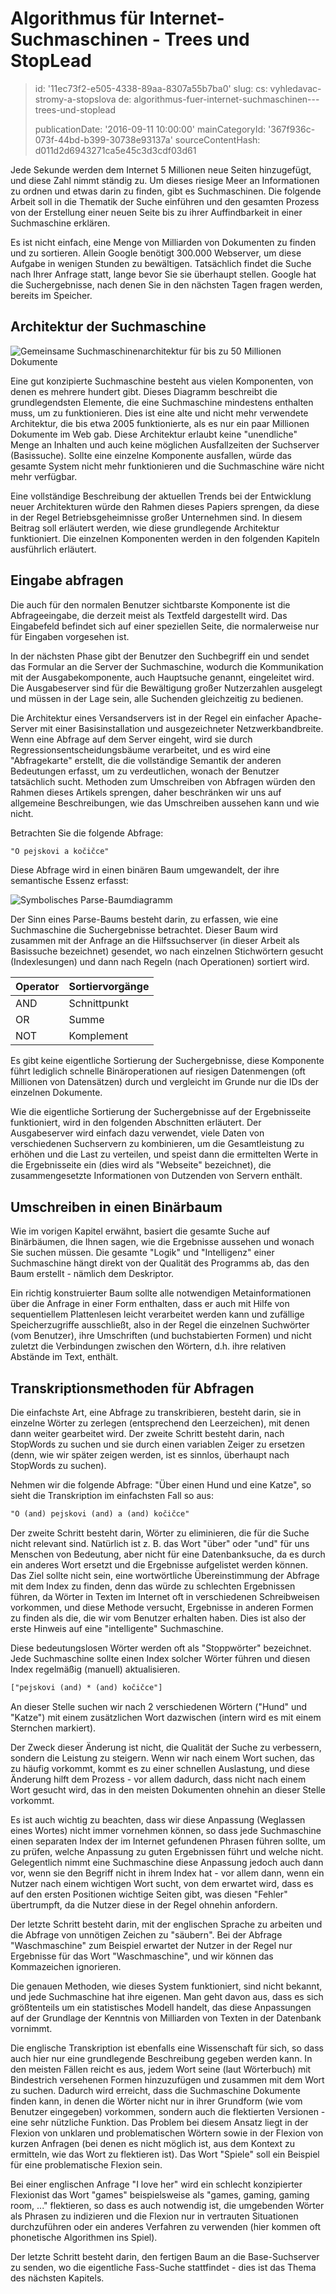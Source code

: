 Algorithmus für Internet-Suchmaschinen - Trees und StopLead
===========================================================

> id: '11ec73f2-e505-4338-89aa-8307a55b7ba0'
> slug:
> 	cs: vyhledavac-stromy-a-stopslova
> 	de: algorithmus-fuer-internet-suchmaschinen---trees-und-stoplead
> 
> publicationDate: '2016-09-11 10:00:00'
> mainCategoryId: '367f936c-073f-44bd-b399-30738e93137a'
> sourceContentHash: d011d2d6943271ca5e45c3d3cdf03d61

Jede Sekunde werden dem Internet 5 Millionen neue Seiten hinzugefügt, und diese Zahl nimmt ständig zu. Um dieses riesige Meer an Informationen zu ordnen und etwas darin zu finden, gibt es Suchmaschinen. Die folgende Arbeit soll in die Thematik der Suche einführen und den gesamten Prozess von der Erstellung einer neuen Seite bis zu ihrer Auffindbarkeit in einer Suchmaschine erklären.

Es ist nicht einfach, eine Menge von Milliarden von Dokumenten zu finden und zu sortieren. Allein Google benötigt 300.000 Webserver, um diese Aufgabe in wenigen Stunden zu bewältigen. Tatsächlich findet die Suche nach Ihrer Anfrage statt, lange bevor Sie sie überhaupt stellen. Google hat die Suchergebnisse, nach denen Sie in den nächsten Tagen fragen werden, bereits im Speicher.

Architektur der Suchmaschine
------------------------

<img src="{$baseUrl}/images/fulltext-schema.png" alt="Gemeinsame Suchmaschinenarchitektur für bis zu 50 Millionen Dokumente" class="w-100 mb-3">

Eine gut konzipierte Suchmaschine besteht aus vielen Komponenten, von denen es mehrere hundert gibt. Dieses Diagramm beschreibt die grundlegendsten Elemente, die eine Suchmaschine mindestens enthalten muss, um zu funktionieren. Dies ist eine alte und nicht mehr verwendete Architektur, die bis etwa 2005 funktionierte, als es nur ein paar Millionen Dokumente im Web gab. Diese Architektur erlaubt keine "unendliche" Menge an Inhalten und auch keine möglichen Ausfallzeiten der Suchserver (Basissuche). Sollte eine einzelne Komponente ausfallen, würde das gesamte System nicht mehr funktionieren und die Suchmaschine wäre nicht mehr verfügbar.

Eine vollständige Beschreibung der aktuellen Trends bei der Entwicklung neuer Architekturen würde den Rahmen dieses Papiers sprengen, da diese in der Regel Betriebsgeheimnisse großer Unternehmen sind. In diesem Beitrag soll erläutert werden, wie diese grundlegende Architektur funktioniert. Die einzelnen Komponenten werden in den folgenden Kapiteln ausführlich erläutert.

Eingabe abfragen
------------

Die auch für den normalen Benutzer sichtbarste Komponente ist die Abfrageeingabe, die derzeit meist als Textfeld dargestellt wird. Das Eingabefeld befindet sich auf einer speziellen Seite, die normalerweise nur für Eingaben vorgesehen ist.

In der nächsten Phase gibt der Benutzer den Suchbegriff ein und sendet das Formular an die Server der Suchmaschine, wodurch die Kommunikation mit der Ausgabekomponente, auch Hauptsuche genannt, eingeleitet wird. Die Ausgabeserver sind für die Bewältigung großer Nutzerzahlen ausgelegt und müssen in der Lage sein, alle Suchenden gleichzeitig zu bedienen.

Die Architektur eines Versandservers ist in der Regel ein einfacher Apache-Server mit einer Basisinstallation und ausgezeichneter Netzwerkbandbreite. Wenn eine Abfrage auf dem Server eingeht, wird sie durch Regressionsentscheidungsbäume verarbeitet, und es wird eine "Abfragekarte" erstellt, die die vollständige Semantik der anderen Bedeutungen erfasst, um zu verdeutlichen, wonach der Benutzer tatsächlich sucht. Methoden zum Umschreiben von Abfragen würden den Rahmen dieses Artikels sprengen, daher beschränken wir uns auf allgemeine Beschreibungen, wie das Umschreiben aussehen kann und wie nicht.

Betrachten Sie die folgende Abfrage:

```txt
"O pejskovi a kočičce"
```

Diese Abfrage wird in einen binären Baum umgewandelt, der ihre semantische Essenz erfasst:

<img src="{$baseUrl}/images/fulltext-tree.png" alt="Symbolisches Parse-Baumdiagramm" class="w-100 mb-3">

Der Sinn eines Parse-Baums besteht darin, zu erfassen, wie eine Suchmaschine die Suchergebnisse betrachtet. Dieser Baum wird zusammen mit der Anfrage an die Hilfssuchserver (in dieser Arbeit als Basissuche bezeichnet) gesendet, wo nach einzelnen Stichwörtern gesucht (Indexlesungen) und dann nach Regeln (nach Operationen) sortiert wird.

| Operator | Sortiervorgänge |
|----------|------------------
| AND | Schnittpunkt |
| OR | Summe |
| NOT | Komplement |

Es gibt keine eigentliche Sortierung der Suchergebnisse, diese Komponente führt lediglich schnelle Binäroperationen auf riesigen Datenmengen (oft Millionen von Datensätzen) durch und vergleicht im Grunde nur die IDs der einzelnen Dokumente.

Wie die eigentliche Sortierung der Suchergebnisse auf der Ergebnisseite funktioniert, wird in den folgenden Abschnitten erläutert. Der Ausgabeserver wird einfach dazu verwendet, viele Daten von verschiedenen Suchservern zu kombinieren, um die Gesamtleistung zu erhöhen und die Last zu verteilen, und speist dann die ermittelten Werte in die Ergebnisseite ein (dies wird als "Webseite" bezeichnet), die zusammengesetzte Informationen von Dutzenden von Servern enthält.

Umschreiben in einen Binärbaum
-----------------------

Wie im vorigen Kapitel erwähnt, basiert die gesamte Suche auf Binärbäumen, die Ihnen sagen, wie die Ergebnisse aussehen und wonach Sie suchen müssen. Die gesamte "Logik" und "Intelligenz" einer Suchmaschine hängt direkt von der Qualität des Programms ab, das den Baum erstellt - nämlich dem Deskriptor.

Ein richtig konstruierter Baum sollte alle notwendigen Metainformationen über die Anfrage in einer Form enthalten, dass er auch mit Hilfe von sequentiellem Plattenlesen leicht verarbeitet werden kann und zufällige Speicherzugriffe ausschließt, also in der Regel die einzelnen Suchwörter (vom Benutzer), ihre Umschriften (und buchstabierten Formen) und nicht zuletzt die Verbindungen zwischen den Wörtern, d.h. ihre relativen Abstände im Text, enthält.

Transkriptionsmethoden für Abfragen
---------------------

Die einfachste Art, eine Abfrage zu transkribieren, besteht darin, sie in einzelne Wörter zu zerlegen (entsprechend den Leerzeichen), mit denen dann weiter gearbeitet wird. Der zweite Schritt besteht darin, nach StopWords zu suchen und sie durch einen variablen Zeiger zu ersetzen (denn, wie wir später zeigen werden, ist es sinnlos, überhaupt nach StopWords zu suchen).

Nehmen wir die folgende Abfrage: "Über einen Hund und eine Katze", so sieht die Transkription im einfachsten Fall so aus:

```txt
"O (and) pejskovi (and) a (and) kočičce"
```

Der zweite Schritt besteht darin, Wörter zu eliminieren, die für die Suche nicht relevant sind. Natürlich ist z. B. das Wort "über" oder "und" für uns Menschen von Bedeutung, aber nicht für eine Datenbanksuche, da es durch ein anderes Wort ersetzt und die Ergebnisse aufgelistet werden können. Das Ziel sollte nicht sein, eine wortwörtliche Übereinstimmung der Abfrage mit dem Index zu finden, denn das würde zu schlechten Ergebnissen führen, da Wörter in Texten im Internet oft in verschiedenen Schreibweisen vorkommen, und diese Methode versucht, Ergebnisse in anderen Formen zu finden als die, die wir vom Benutzer erhalten haben. Dies ist also der erste Hinweis auf eine "intelligente" Suchmaschine.

Diese bedeutungslosen Wörter werden oft als "Stoppwörter" bezeichnet. Jede Suchmaschine sollte einen Index solcher Wörter führen und diesen Index regelmäßig (manuell) aktualisieren.

```txt
["pejskovi (and) * (and) kočičce"]
```

An dieser Stelle suchen wir nach 2 verschiedenen Wörtern ("Hund" und "Katze") mit einem zusätzlichen Wort dazwischen (intern wird es mit einem Sternchen markiert).

Der Zweck dieser Änderung ist nicht, die Qualität der Suche zu verbessern, sondern die Leistung zu steigern. Wenn wir nach einem Wort suchen, das zu häufig vorkommt, kommt es zu einer schnellen Auslastung, und diese Änderung hilft dem Prozess - vor allem dadurch, dass nicht nach einem Wort gesucht wird, das in den meisten Dokumenten ohnehin an dieser Stelle vorkommt.

Es ist auch wichtig zu beachten, dass wir diese Anpassung (Weglassen eines Wortes) nicht immer vornehmen können, so dass jede Suchmaschine einen separaten Index der im Internet gefundenen Phrasen führen sollte, um zu prüfen, welche Anpassung zu guten Ergebnissen führt und welche nicht. Gelegentlich nimmt eine Suchmaschine diese Anpassung jedoch auch dann vor, wenn sie den Begriff nicht in ihrem Index hat - vor allem dann, wenn ein Nutzer nach einem wichtigen Wort sucht, von dem erwartet wird, dass es auf den ersten Positionen wichtige Seiten gibt, was diesen "Fehler" übertrumpft, da die Nutzer diese in der Regel ohnehin anfordern.

Der letzte Schritt besteht darin, mit der englischen Sprache zu arbeiten und die Abfrage von unnötigen Zeichen zu "säubern". Bei der Abfrage "Waschmaschine" zum Beispiel erwartet der Nutzer in der Regel nur Ergebnisse für das Wort "Waschmaschine", und wir können das Kommazeichen ignorieren.

Die genauen Methoden, wie dieses System funktioniert, sind nicht bekannt, und jede Suchmaschine hat ihre eigenen. Man geht davon aus, dass es sich größtenteils um ein statistisches Modell handelt, das diese Anpassungen auf der Grundlage der Kenntnis von Milliarden von Texten in der Datenbank vornimmt.

Die englische Transkription ist ebenfalls eine Wissenschaft für sich, so dass auch hier nur eine grundlegende Beschreibung gegeben werden kann. In den meisten Fällen reicht es aus, jedem Wort seine (laut Wörterbuch) mit Bindestrich versehenen Formen hinzuzufügen und zusammen mit dem Wort zu suchen. Dadurch wird erreicht, dass die Suchmaschine Dokumente finden kann, in denen die Wörter nicht nur in ihrer Grundform (wie vom Benutzer eingegeben) vorkommen, sondern auch die flektierten Versionen - eine sehr nützliche Funktion. Das Problem bei diesem Ansatz liegt in der Flexion von unklaren und problematischen Wörtern sowie in der Flexion von kurzen Anfragen (bei denen es nicht möglich ist, aus dem Kontext zu ermitteln, wie das Wort zu flektieren ist). Das Wort "Spiele" soll ein Beispiel für eine problematische Flexion sein.

Bei einer englischen Anfrage "I love her" wird ein schlecht konzipierter Flexionist das Wort "games" beispielsweise als "games, gaming, gaming room, ..." flektieren, so dass es auch notwendig ist, die umgebenden Wörter als Phrasen zu indizieren und die Flexion nur in vertrauten Situationen durchzuführen oder ein anderes Verfahren zu verwenden (hier kommen oft phonetische Algorithmen ins Spiel).

Der letzte Schritt besteht darin, den fertigen Baum an die Base-Suchserver zu senden, wo die eigentliche Fass-Suche stattfindet - dies ist das Thema des nächsten Kapitels.
